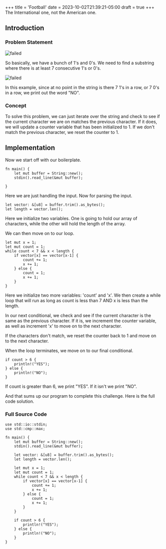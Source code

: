 +++
title = 'Football'
date = 2023-10-02T21:39:21-05:00
draft = true
+++
The International one, not the American one.
<!--more-->
## Introduction


### Problem Statement
![failed](/images/compprog/football/ProblemStatement.png)

So basically, we have a bunch of 1's and 0's. We need to find a substring where
there is at least 7 consecutive 1's or 0's.

![failed](/images/compprog/football/input1.png)

In this example, since at no point in the string is there 7 1's in a row, or 
7 0's in a row, we print out the word "NO".

### Concept

To solve this problem, we can just iterate over the string and check to see if
the current character we are on matches the previous character. If it does, we
will update a counter variable that has been initialized to 1. If we don't match
the previous character, we reset the counter to 1.

## Implementation
Now we start off with our boilerplate.

    fn main() {
        let mut buffer = String::new();
        stdin().read_line(&mut buffer);
    
    }

Here we are just handling the input.
Now for parsing the input.

    let vector: &[u8] = buffer.trim().as_bytes();
    let length = vector.len();

Here we initialize two variables. One is going to hold our array of characters,
while the other will hold the length of the array.

We can then move on to our loop.

    let mut x = 1;
    let mut count = 1;
    while count < 7 && x < length {
        if vector[x] == vector[x-1] {
            count += 1;
            x += 1;
        } else {
            count = 1;
            x += 1;
        }
    }

Here we initialize two more variables: 'count' and 'x'. We then create a while
loop that will run as long as count is less than 7 AND x is less than the length.

In our next conditional, we check and see if the current character is the same
as the previous character. If it is, we increment the counter variable, as well
as increment 'x' to move on to the next character.

If the characters don't match, we reset the counter back to 1 and move on to 
the next character.

When the loop terminates, we move on to our final conditional.

    if count > 6 {
        println!("YES");
    } else {
        println!("NO");
    }

If count is greater than 6, we print "YES". If it isn't we print "NO".

And that sums up our program to complete this challenge. Here is the full code
solution.

### Full Source Code
    use std::io::stdin;
    use std::cmp::max;
    
    fn main() {
        let mut buffer = String::new();
        stdin().read_line(&mut buffer);
    
        let vector: &[u8] = buffer.trim().as_bytes();
        let length = vector.len();
        
        let mut x = 1;
        let mut count = 1;
        while count < 7 && x < length {
            if vector[x] == vector[x-1] {
                count += 1;
                x += 1;
            } else {
                count = 1;
                x += 1;
            }
        }
    
        if count > 6 {
            println!("YES");
        } else {
            println!("NO");
        }
    }
